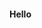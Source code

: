 #### Hello                                                                                             

